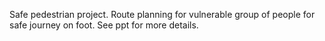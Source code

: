 Safe pedestrian project.
Route planning for vulnerable group of people for safe journey on foot.
See ppt for more details.
